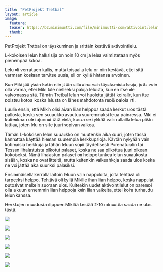 ```yaml
---
title: "PetProjekt Tretbal"
layout: article
image:
  feature:
  teaser: https://b2.minimuutti.com/file/minimuutti-com/aktivointilelut/muut/DS445781-245px.jpg
  thumb:
---
```


PetProjekt Tretbal on täyskuminen ja erittäin kestävä aktivointilelu.

L-kokoisen lelun halkaisija on noin 10 cm ja lelua valmistetaan myös pienempää kokoa.

Lelu oli verrattaen kallis, mutta toisaalta lelu on niin kestävä, ettei sitä varmaan koskaan tarvitse uusia, eli on kyllä hintansa arvoinen.

Kun Miki jää yksin kotiin niin jätän sille aina vain täyskumisia leluja, jotta voin olla varma, ettei Miki tule nielleeksi paloja leluista, kun en itse ole valvomassa sitä. Tämän Tretbal lelun voi huoletta jättää koiralle, kun itse poistuu kotoa, koska lelusta on lähes mahdotonta repiä paloja irti.

Luulin ensin, että Mikin olisi aivan liian helppoa saada herkut ulos tästä pallosta, koska sen suuaukko avautuu suuremmaksi lelua painaessa. Miki ei kuitenkaan ole tajunnut tätä vielä, koska se tykkää vain rullailla lelua pitkin lattiaa, joten lelu on sille juuri sopivan vaikea.

Tämän L-kokoisen lelun suuaukko on muutenkin aika suuri, joten tässä kannattaa käyttää hieman suurempia herkkupaloja. Käytän nykyään vain kotimaisia herkkuja ja tähän leluun sopii täydellisesti Purenaturalin tai Tessun lihalastuista pilkotut palaset, koska ne saa pilkottua juuri oikean kokoiseksi. Nämä lihalastun palaset on helppo tunkea lelun suuaukosta sisään, koska ne ovat litteitä, mutta kuitenkin vaikeahkoja saada ulos koska ne voi jättää aika suuriksi palasiksi.

Ensimmäisellä kerralla laitoin leluun vain nappuloita, jotta tehtävä oli tarpeeksi helppo. Tehtävä oli kyllä Mikille ihan liian helppo, koska nappulat putosivat melkein suoraan ulos. Kuitenkin uudet aktivointilelut on parempi olla alkuun ennemmin liian helppoja kuin liian vaikeita, ettei koira turhaudu lelun kanssa.

Herkkujen muodosta riippuen Mikiltä kestää 2-10 minuuttia saada ne ulos tästä.

[![](https://b2.minimuutti.com/file/minimuutti-com/aktivointilelut/muut/DS44547-800px.jpg)](https://dl.dropboxusercontent.com/sh/ea1wtnz7z734o12/AAATnpLyh79IuF16y-Ij2rXna/aktivointilelut/muut/DS44547.jpg)

[![](https://b2.minimuutti.com/file/minimuutti-com/aktivointilelut/muut/DS44578-800px.jpg)](https://dl.dropboxusercontent.com/sh/ea1wtnz7z734o12/AAD_GlFTtxVp_yXcjRNUDRHOa/aktivointilelut/muut/DS44578.jpg)

[![](https://b2.minimuutti.com/file/minimuutti-com/aktivointilelut/muut/DS44576-800px.jpg)](https://dl.dropboxusercontent.com/sh/ea1wtnz7z734o12/AAAiEct3fh8TtJ844hfD_svFa/aktivointilelut/muut/DS44576.jpg)

[![](https://b2.minimuutti.com/file/minimuutti-com/aktivointilelut/muut/DS44767-800px.jpg)](https://dl.dropboxusercontent.com/sh/ea1wtnz7z734o12/AACkd06HZkvcv-qdqgck2OjZa/aktivointilelut/muut/DS44767.jpg)

[![](https://b2.minimuutti.com/file/minimuutti-com/aktivointilelut/muut/DS44774-800px.jpg)](https://dl.dropboxusercontent.com/sh/ea1wtnz7z734o12/AABwdNZV96VX0U8oQ_WJyJm4a/aktivointilelut/muut/DS44774.jpg)

[![](https://b2.minimuutti.com/file/minimuutti-com/aktivointilelut/muut/DS44824-800px.jpg)](https://dl.dropboxusercontent.com/sh/ea1wtnz7z734o12/AAAApCsJWsed54ImcKJc8E04a/aktivointilelut/muut/DS44824.jpg)
